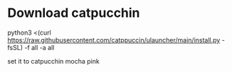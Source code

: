 # Download catpucchin
python3 <(curl https://raw.githubusercontent.com/catppuccin/ulauncher/main/install.py -fsSL) -f all -a all

set it to catpucchin mocha pink

